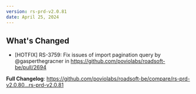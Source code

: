 ```yaml
---
version: rs-prd-v2.0.81
date: April 25, 2024
---
```


## What's Changed
* [HOTFIX] RS-3759: Fix issues of import  pagination query by @gasperthegracner in https://github.com/poviolabs/roadsoft-be/pull/2694


**Full Changelog**: https://github.com/poviolabs/roadsoft-be/compare/rs-prd-v2.0.80...rs-prd-v2.0.81